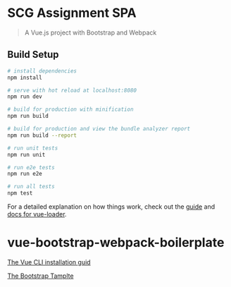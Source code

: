 # SCG Assignment SPA

> A Vue.js project with Bootstrap and Webpack

## Build Setup

``` bash
# install dependencies
npm install

# serve with hot reload at localhost:8080
npm run dev

# build for production with minification
npm run build

# build for production and view the bundle analyzer report
npm run build --report

# run unit tests
npm run unit

# run e2e tests
npm run e2e

# run all tests
npm test
```

For a detailed explanation on how things work, check out the [guide](http://vuejs-templates.github.io/webpack/) and [docs for vue-loader](http://vuejs.github.io/vue-loader).
# vue-bootstrap-webpack-boilerplate

[The Vue CLI installation guid](https://vuejs.org/v2/guide/installation.html#CLI)

[The Bootstrap Tamplte](https://startbootstrap.com/template-overviews/agency/)
